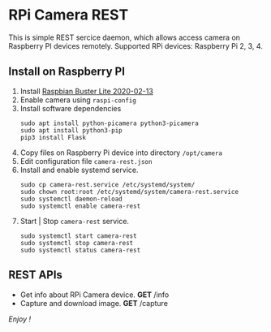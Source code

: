 # RPi Camera REST
This is simple REST sercice daemon, which allows access camera on Raspberry PI devices remotely.
Supported RPi devices: Raspberry Pi 2, 3, 4.


## Install on Raspberry PI
1. Install [Raspbian Buster Lite 2020-02-13](https://www.raspberrypi.org/downloads/raspbian/)
2. Enable camera using ``raspi-config``
3. Install software dependencies
   ```
   sudo apt install python-picamera python3-picamera
   sudo apt install python3-pip
   pip3 install Flask 
   ```
4. Copy files on Raspberry Pi device into directory ``/opt/camera`` 
5. Edit configuration file ``camera-rest.json``
6. Install and enable systemd service.
   ```
   sudo cp camera-rest.service /etc/systemd/system/
   sudo chown root:root /etc/systemd/system/camera-rest.service
   sudo systemctl daemon-reload
   sudo systemctl enable camera-rest
   ```
7. Start | Stop ``camera-rest`` service.
   ```
   sudo systemctl start camera-rest
   sudo systemctl stop camera-rest
   sudo systemctl status camera-rest
   ```

## REST APIs
* Get info about RPi Camera device.
  __GET__ /info
* Capture and download image.
  __GET__ /capture
   
*Enjoy !*
   
